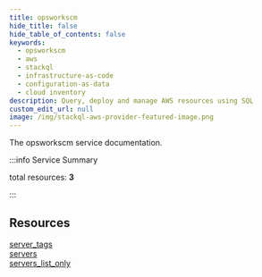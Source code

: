 ```yaml
---
title: opsworkscm
hide_title: false
hide_table_of_contents: false
keywords:
  - opsworkscm
  - aws
  - stackql
  - infrastructure-as-code
  - configuration-as-data
  - cloud inventory
description: Query, deploy and manage AWS resources using SQL
custom_edit_url: null
image: /img/stackql-aws-provider-featured-image.png
---
```


The opsworkscm service documentation.

:::info Service Summary

<div class="row">
<div class="providerDocColumn">
<span>total resources:&nbsp;<b>3</b></span><br />
</div>
</div>

:::

## Resources
<div class="row">
<div class="providerDocColumn">
<a href="/services/opsworkscm/server_tags/">server_tags</a><br />
<a href="/services/opsworkscm/servers/">servers</a>
</div>
<div class="providerDocColumn">
<a href="/services/opsworkscm/servers_list_only/">servers_list_only</a>
</div>
</div>